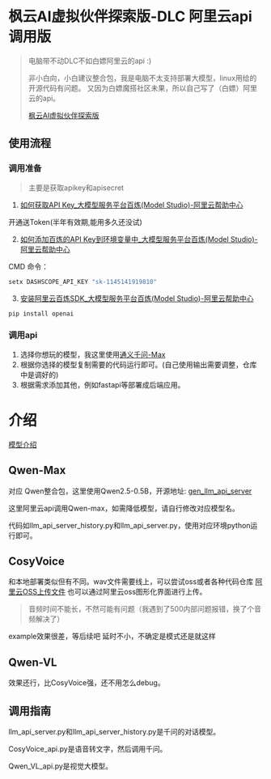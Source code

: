 # 枫云AI虚拟伙伴探索版-DLC 阿里云api调用版
> 电脑带不动DLC不如白嫖阿里云的api :)
>
>非小白向，小白建议整合包，我是电脑不太支持部署大模型，linux用给的开源代码有问题。
> 又因为白嫖魔搭社区未果，所以自己写了（白嫖）阿里云的api。
>
>  [枫云AI虚拟伙伴探索版](https://swordswind.github.io/2024/09/12/mateexp/)

## 使用流程
###  调用准备
> 主要是获取apikey和apisecret

1. [如何获取API Key_大模型服务平台百炼(Model Studio)-阿里云帮助中心](https://help.aliyun.com/zh/model-studio/developer-reference/get-api-key)

开通送Token(半年有效期,能用多久还没试)

2. [如何添加百炼的API Key到环境变量中_大模型服务平台百炼(Model Studio)-阿里云帮助中心](https://help.aliyun.com/zh/model-studio/developer-reference/configure-api-key-through-environment-variables?spm=a2c4g.11186623.0.0.77b17980KxSW6C)

CMD 命令：
```bash
setx DASHSCOPE_API_KEY "sk-1145141919810"
```

3. [安装阿里云百炼SDK_大模型服务平台百炼(Model Studio)-阿里云帮助中心](https://help.aliyun.com/zh/model-studio/developer-reference/install-sdk)

`pip install openai`

### 调用api
1. 选择你想玩的模型，我这里使用[通义千问-Max](https://bailian.console.aliyun.com/?spm=5176.29004136.0.0.d717778bUI20Jq#/model-market/detail/qwen-max?tabKey=sdk)
2. 根据你选择的模型复制需要的代码运行即可。(自己使用输出需要调整，仓库中是调好的)
3. 根据需求添加其他，例如fastapi等部署成后端应用。

# 介绍
[模型介绍](https://swordswind.github.io/2024/03/13/engine/)

## Qwen-Max
对应 Qwen整合包，这里使用Qwen2.5-0.5B，开源地址:
[gen_llm_api_server](https://github.com/swordswind/gen_llm_api_server)

这里阿里云api调用Qwen-max，如需降低模型，请自行修改对应模型名。

代码如llm_api_server_history.py和llm_api_server.py，使用对应环境python运行即可。


## CosyVoice

和本地部署类似但有不同。wav文件需要线上，可以尝试oss或者各种代码仓库
[阿里云OSS上传文件](https://help.aliyun.com/zh/oss/user-guide/simple-upload?spm=0.0.0.i23#a632b50f190j8)
也可以通过阿里云oss图形化界面进行上传。
> 音频时间不能长，不然可能有问题（我遇到了500内部问题报错，换了个音频解决了）

example效果很差，等后续吧
延时不小，不确定是模式还是就这样


## Qwen-VL

效果还行，比CosyVoice强，还不用怎么debug。


## 调用指南
llm_api_server.py和llm_api_server_history.py是千问的对话模型。

CosyVoice_api.py是语音转文字，然后调用千问。

Qwen_VL_api.py是视觉大模型。